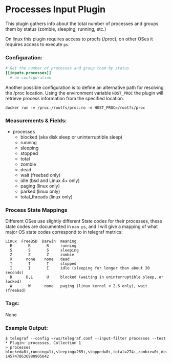 # Processes Input Plugin

This plugin gathers info about the total number of processes and groups
them by status (zombie, sleeping, running, etc.)

On linux this plugin requires access to procfs (/proc), on other OSes
it requires access to execute `ps`.

### Configuration:

```toml
# Get the number of processes and group them by status
[[inputs.processes]]
  # no configuration
```

Another possible configuration is to define an alternative path for resolving the /proc location.
Using the environment variable `HOST_PROC` the plugin will retrieve process information from the specified location.

`docker run -v /proc:/rootfs/proc:ro -e HOST_PROC=/rootfs/proc`

### Measurements & Fields:

- processes
    - blocked (aka disk sleep or uninterruptible sleep)
    - running
    - sleeping
    - stopped
    - total
    - zombie
    - dead
    - wait (freebsd only)
    - idle (bsd and Linux 4+ only)
    - paging (linux only)
    - parked (linux only)
    - total_threads (linux only)

### Process State Mappings

Different OSes use slightly different State codes for their processes, these
state codes are documented in `man ps`, and I will give a mapping of what major
OS state codes correspond to in telegraf metrics:

```
Linux  FreeBSD  Darwin  meaning
  R       R       R     running
  S       S       S     sleeping
  Z       Z       Z     zombie
  X      none    none   dead
  T       T       T     stopped
  I       I       I     idle (sleeping for longer than about 20 seconds)
  D      D,L      U     blocked (waiting in uninterruptible sleep, or locked)
  W       W      none   paging (linux kernel < 2.6 only), wait (freebsd)
```

### Tags:

None

### Example Output:

```
$ telegraf --config ~/ws/telegraf.conf --input-filter processes --test
* Plugin: processes, Collection 1
> processes blocked=8i,running=1i,sleeping=265i,stopped=0i,total=274i,zombie=0i,dead=0i,paging=0i,total_threads=687i 1457478636980905042
```
